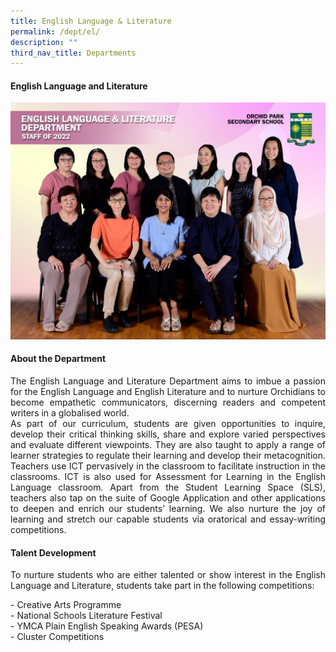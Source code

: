 ```yaml
---
title: English Language & Literature
permalink: /dept/el/
description: ""
third_nav_title: Departments
---
```

<div align="justify">
<h4>English Language and Literature</h4>
<img src="/images/Departments/EL/el1.jpg">
<h4>About the Department</h4>
<p>The English Language and Literature Department aims to imbue a passion for the English Language and English Literature and to nurture Orchidians to become empathetic communicators, discerning readers and competent writers in a globalised world.<br>
As part of our curriculum, students are given opportunities to inquire, develop their critical thinking skills, share and explore varied perspectives and evaluate different viewpoints. They are also taught to apply a range of learner strategies to regulate their learning and develop their metacognition. Teachers use ICT pervasively in the classroom to facilitate instruction in the classrooms. ICT is also used for Assessment for Learning in the English Language classroom. Apart from the Student Learning Space (SLS), teachers also tap on the suite of Google Application and other applications to deepen and enrich our students’ learning. We also nurture the joy of learning and stretch our capable students via oratorical and essay-writing competitions.</p>
	
<h4>Talent Development</h4>
<p>To nurture students who are either talented or show interest in the English Language and Literature, students take part in the following competitions:</p>
<p>
- Creative Arts Programme<br>
- National Schools Literature Festival<br>
- YMCA Plain English Speaking Awards (PESA)<br>
- Cluster Competitions</p>

